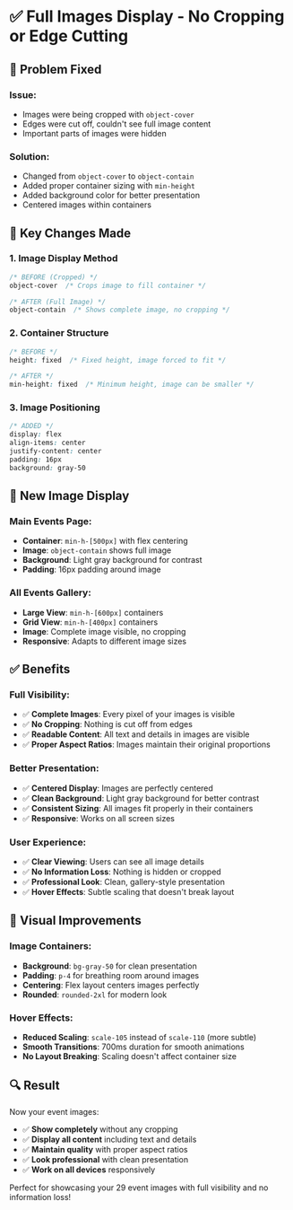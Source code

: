 # ✅ Full Images Display - No Cropping or Edge Cutting

## 🔧 **Problem Fixed**

### **Issue**: 
- Images were being cropped with `object-cover`
- Edges were cut off, couldn't see full image content
- Important parts of images were hidden

### **Solution**:
- Changed from `object-cover` to `object-contain`
- Added proper container sizing with `min-height`
- Added background color for better presentation
- Centered images within containers

## 🎯 **Key Changes Made**

### **1. Image Display Method**
```css
/* BEFORE (Cropped) */
object-cover  /* Crops image to fill container */

/* AFTER (Full Image) */
object-contain  /* Shows complete image, no cropping */
```

### **2. Container Structure**
```css
/* BEFORE */
height: fixed  /* Fixed height, image forced to fit */

/* AFTER */
min-height: fixed  /* Minimum height, image can be smaller */
```

### **3. Image Positioning**
```css
/* ADDED */
display: flex
align-items: center
justify-content: center
padding: 16px
background: gray-50
```

## 📐 **New Image Display**

### **Main Events Page:**
- **Container**: `min-h-[500px]` with flex centering
- **Image**: `object-contain` shows full image
- **Background**: Light gray background for contrast
- **Padding**: 16px padding around image

### **All Events Gallery:**
- **Large View**: `min-h-[600px]` containers
- **Grid View**: `min-h-[400px]` containers  
- **Image**: Complete image visible, no cropping
- **Responsive**: Adapts to different image sizes

## ✅ **Benefits**

### **Full Visibility:**
- ✅ **Complete Images**: Every pixel of your images is visible
- ✅ **No Cropping**: Nothing is cut off from edges
- ✅ **Readable Content**: All text and details in images are visible
- ✅ **Proper Aspect Ratios**: Images maintain their original proportions

### **Better Presentation:**
- ✅ **Centered Display**: Images are perfectly centered
- ✅ **Clean Background**: Light gray background for better contrast
- ✅ **Consistent Sizing**: All images fit properly in their containers
- ✅ **Responsive**: Works on all screen sizes

### **User Experience:**
- ✅ **Clear Viewing**: Users can see all image details
- ✅ **No Information Loss**: Nothing is hidden or cropped
- ✅ **Professional Look**: Clean, gallery-style presentation
- ✅ **Hover Effects**: Subtle scaling that doesn't break layout

## 🎨 **Visual Improvements**

### **Image Containers:**
- **Background**: `bg-gray-50` for clean presentation
- **Padding**: `p-4` for breathing room around images
- **Centering**: Flex layout centers images perfectly
- **Rounded**: `rounded-2xl` for modern look

### **Hover Effects:**
- **Reduced Scaling**: `scale-105` instead of `scale-110` (more subtle)
- **Smooth Transitions**: 700ms duration for smooth animations
- **No Layout Breaking**: Scaling doesn't affect container size

## 🔍 **Result**

Now your event images:
- ✅ **Show completely** without any cropping
- ✅ **Display all content** including text and details
- ✅ **Maintain quality** with proper aspect ratios
- ✅ **Look professional** with clean presentation
- ✅ **Work on all devices** responsively

Perfect for showcasing your 29 event images with full visibility and no information loss!